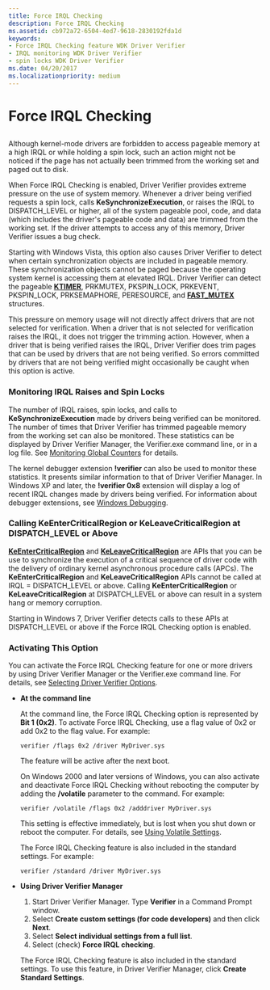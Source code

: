```yaml
---
title: Force IRQL Checking
description: Force IRQL Checking
ms.assetid: cb972a72-6504-4ed7-9618-2830192fda1d
keywords:
- Force IRQL Checking feature WDK Driver Verifier
- IRQL monitoring WDK Driver Verifier
- spin locks WDK Driver Verifier
ms.date: 04/20/2017
ms.localizationpriority: medium
---
```


# Force IRQL Checking


## <span id="ddk_forcing_irql_checking_tools"></span><span id="DDK_FORCING_IRQL_CHECKING_TOOLS"></span>


Although kernel-mode drivers are forbidden to access pageable memory at a high IRQL or while holding a spin lock, such an action might not be noticed if the page has not actually been trimmed from the working set and paged out to disk.

When Force IRQL Checking is enabled, Driver Verifier provides extreme pressure on the use of system memory. Whenever a driver being verified requests a spin lock, calls **KeSynchronizeExecution**, or raises the IRQL to DISPATCH\_LEVEL or higher, all of the system pageable pool, code, and data (which includes the driver's pageable code and data) are trimmed from the working set. If the driver attempts to access any of this memory, Driver Verifier issues a bug check.

Starting with Windows Vista, this option also causes Driver Verifier to detect when certain synchronization objects are included in pageable memory. These synchronization objects cannot be paged because the operating system kernel is accessing them at elevated IRQL. Driver Verifier can detect the pageable [**KTIMER**](../kernel/eprocess.md), PRKMUTEX, PKSPIN\_LOCK, PRKEVENT, PKSPIN\_LOCK, PRKSEMAPHORE, PERESOURCE, and [**FAST\_MUTEX**](../kernel/eprocess.md) structures.

This pressure on memory usage will not directly affect drivers that are not selected for verification. When a driver that is not selected for verification raises the IRQL, it does not trigger the trimming action. However, when a driver that is being verified raises the IRQL, Driver Verifier does trim pages that can be used by drivers that are not being verified. So errors committed by drivers that are not being verified might occasionally be caught when this option is active.

### <span id="monitoring_irql_raises_and_spin_locks"></span><span id="MONITORING_IRQL_RAISES_AND_SPIN_LOCKS"></span>Monitoring IRQL Raises and Spin Locks

The number of IRQL raises, spin locks, and calls to **KeSynchronizeExecution** made by drivers being verified can be monitored. The number of times that Driver Verifier has trimmed pageable memory from the working set can also be monitored. These statistics can be displayed by Driver Verifier Manager, the Verifier.exe command line, or in a log file. See [Monitoring Global Counters](monitoring-global-counters.md) for details.

The kernel debugger extension **!verifier** can also be used to monitor these statistics. It presents similar information to that of Driver Verifier Manager. In Windows XP and later, the **!verifier 0x8** extension will display a log of recent IRQL changes made by drivers being verified. For information about debugger extensions, see [Windows Debugging](../debugger/index.md).

### <span id="Calling_KeEnterCriticalRegion_or_KeLeaveCriticalRegion_at_DISPATCH_LEVEL_or_Above"></span><span id="calling_keentercriticalregion_or_keleavecriticalregion_at_dispatch_level_or_above"></span><span id="CALLING_KEENTERCRITICALREGION_OR_KELEAVECRITICALREGION_AT_DISPATCH_LEVEL_OR_ABOVE"></span>Calling KeEnterCriticalRegion or KeLeaveCriticalRegion at DISPATCH\_LEVEL or Above

[**KeEnterCriticalRegion**](/windows-hardware/drivers/ddi/ntddk/nf-ntddk-keentercriticalregion) and [**KeLeaveCriticalRegion**](/windows-hardware/drivers/ddi/ntddk/nf-ntddk-keleavecriticalregion) are APIs that you can be use to synchronize the execution of a critical sequence of driver code with the delivery of ordinary kernel asynchronous procedure calls (APCs). The **KeEnterCriticalRegion** and **KeLeaveCriticalRegion** APIs cannot be called at IRQL = DISPATCH\_LEVEL or above. Calling **KeEnterCriticalRegion** or **KeLeaveCriticalRegion** at DISPATCH\_LEVEL or above can result in a system hang or memory corruption.

Starting in Windows 7, Driver Verifier detects calls to these APIs at DISPATCH\_LEVEL or above if the Force IRQL Checking option is enabled.

### <span id="activating_this_option"></span><span id="ACTIVATING_THIS_OPTION"></span>Activating This Option

You can activate the Force IRQL Checking feature for one or more drivers by using Driver Verifier Manager or the Verifier.exe command line. For details, see [Selecting Driver Verifier Options](selecting-driver-verifier-options.md).

-   **At the command line**

    At the command line, the Force IRQL Checking option is represented by **Bit 1 (0x2)**. To activate Force IRQL Checking, use a flag value of 0x2 or add 0x2 to the flag value. For example:

    ```
    verifier /flags 0x2 /driver MyDriver.sys
    ```

    The feature will be active after the next boot.

    On Windows 2000 and later versions of Windows, you can also activate and deactivate Force IRQL Checking without rebooting the computer by adding the **/volatile** parameter to the command. For example:

    ```
    verifier /volatile /flags 0x2 /adddriver MyDriver.sys
    ```

    This setting is effective immediately, but is lost when you shut down or reboot the computer. For details, see [Using Volatile Settings](using-volatile-settings.md).

    The Force IRQL Checking feature is also included in the standard settings. For example:

    ```
    verifier /standard /driver MyDriver.sys
    ```

-   **Using Driver Verifier Manager**

    1.  Start Driver Verifier Manager. Type **Verifier** in a Command Prompt window.
    2.  Select **Create custom settings (for code developers)** and then click **Next**.
    3.  Select **Select individual settings from a full list**.
    4.  Select (check) **Force IRQL checking**.

    The Force IRQL Checking feature is also included in the standard settings. To use this feature, in Driver Verifier Manager, click **Create Standard Settings**.

 

